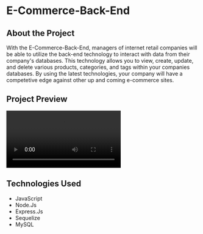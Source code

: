 # E-Commerce-Back-End

## About the Project
With the E-Commerce-Back-End, managers of internet retail companies will be able to utilize the back-end technology to interact with data from their company's databases. This technology allows you to view, create, update, and delete various products, categories, and tags within your companies databases. By using the latest technologies, your company will have a competetive edge against other up and coming e-commerce sites. 


## Project Preview
![E-Commerce-Back-End](/02-Challenge/Assets/ecommerce_backend.webm)

## Technologies Used
- JavaScript
- Node.Js
- Express.Js
- Sequelize 
- MySQL